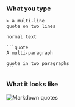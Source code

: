 ### What you type

~~~
> a multi-line
quote on two lines

normal text

```quote
A multi-paragraph

quote in two paragraphs
```
~~~

### What it looks like

![Markdown quotes](/static/images/help/markdown-quotes.png)
